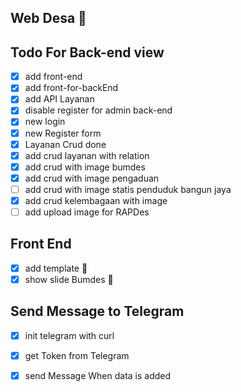 ## Web Desa :tada:

## Todo For Back-end view
* [x] add front-end
* [x] add front-for-backEnd
* [x] add API Layanan
* [x] disable register for admin back-end
* [x] new login
* [x] new Register form
* [x] Layanan Crud done
* [x] add crud layanan with relation
* [x] add crud with image bumdes
* [x] add crud with image pengaduan
* [ ] add crud with image statis penduduk bangun jaya
* [x] add crud kelembagaan with image
* [ ] add upload image for RAPDes

## Front End

* [x] add template :tada: 
* [x] show slide Bumdes :tada:

## Send Message to Telegram

* [x] init telegram with curl 
* [x] get Token from Telegram
* [x] send Message When data is added


